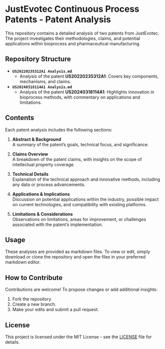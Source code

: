 # JustEvotec Continuous Process Patents - Patent Analysis

This repository contains a detailed analysis of two patents from JustEvotec. The project investigates their methodologies, claims, and potential applications within bioprocess and pharmaceutical manufacturing.

## Repository Structure

- **`US20220235312A1 Analysis.md`**  
  - Analysis of the patent **US20220235312A1**: Covers key components, mechanisms, and claims.
- **`US20240318114A1 Analysis.md`**  
  - Analysis of the patent **US20240318114A1**: Highlights innovation in bioprocess methods, with commentary on applications and limitations.

## Contents

Each patent analysis includes the following sections:

1. **Abstract & Background**  
   A summary of the patent’s goals, technical focus, and significance.
   
2. **Claims Overview**  
   A breakdown of the patent claims, with insights on the scope of intellectual property coverage.
   
3. **Technical Details**  
   Explanation of the technical approach and innovative methods, including any data or process advancements.
   
4. **Applications & Implications**  
   Discussion on potential applications within the industry, possible impact on current technologies, and compatibility with existing platforms.
   
5. **Limitations & Considerations**  
   Observations on limitations, areas for improvement, or challenges associated with the patent’s implementation.

## Usage

These analyses are provided as markdown files. To view or edit, simply download or clone the repository and open the files in your preferred markdown editor.

## How to Contribute

Contributions are welcome! To propose changes or add additional insights:

1. Fork the repository.
2. Create a new branch.
3. Make your edits and submit a pull request.

## License

This project is licensed under the MIT License - see the [LICENSE](LICENSE) file for details.
